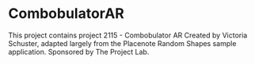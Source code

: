# CombobulatorAR

This project contains project 2115 - Combobulator AR 
Created by Victoria Schuster, adapted largely from the Placenote Random Shapes sample application. 
Sponsored by The Project Lab.
